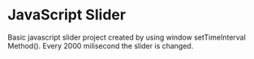 # JavaScript Slider
Basic javascript slider project created by using window setTimeInterval Method().
Every 2000 milisecond the slider is changed.
